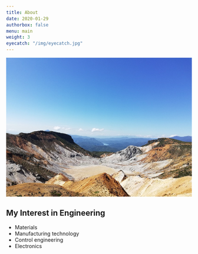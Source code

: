 ```yaml
---
title: About
date: 2020-01-29
authorbox: false
menu: main
weight: 3
eyecatch: "/img/eyecatch.jpg"
---
```

![Mt. Adatara](me.jpg)
      
## My Interest in Engineering
- Materials
- Manufacturing technology
- Control engineering
- Electronics